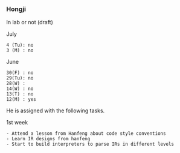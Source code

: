 ### Hongji

In lab or not  (draft)


July

    4 (Tu): no
    3 (M) : no

June

    30(F) : no
    29(Tu): no
    28(W) :
    14(W) : no
    13(T) : no
    12(M) : yes

He is assigned with the following tasks.

1st week

    - Attend a lesson from Hanfeng about code style conventions
    - Learn IR designs from hanfeng
    - Start to build interpreters to parse IRs in different levels




